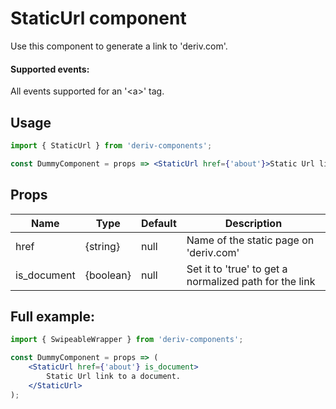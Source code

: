 # StaticUrl component

Use this component to generate a link to 'deriv.com'.

#### Supported events:

All events supported for an '\<a>' tag.

## Usage

```jsx
import { StaticUrl } from 'deriv-components';

const DummyComponent = props => <StaticUrl href={'about'}>Static Url link.</StaticUrl>;
```

## Props

| Name        | Type      | Default | Description                                            |
| ----------- | --------- | ------- | ------------------------------------------------------ |
| href        | {string}  | null    | Name of the static page on 'deriv.com'                 |
| is_document | {boolean} | null    | Set it to 'true' to get a normalized path for the link |

## Full example:

```jsx
import { SwipeableWrapper } from 'deriv-components';

const DummyComponent = props => (
    <StaticUrl href={'about'} is_document>
        Static Url link to a document.
    </StaticUrl>
);
```
